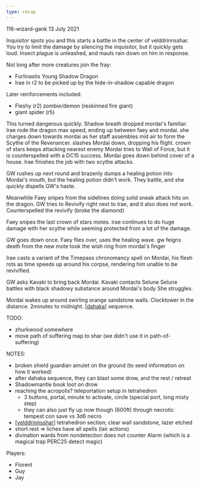 ```yaml
---
type: recap
---
```


116-wizard-gank
13 July 2021

Inquisitor spots you and this starts a battle in the center of velddrinnsshar.
You try to limit the damage by silencing the inquisitor, but it quickly gets loud.
Insect plague is unleashed, and mauls rain down on him in response.

Not long after more creatures join the fray:
- Furlinastis Young Shadow Dragon
- Irae in r2 to be picked up by the hide-in-shadow capable dragon

Later reinforcements included:
- Fleshy (r2) zombie/demon (reskinned fire giant)
- giant spider (r5)

This turned dangerous quickly. Shadow breath dropped mordai's familiar.
Irae rode the dragon max speed, ending up between faey and mordai.
she charges down towards mordai as her staff assembles mid air to form the Scythe of the Revenancer.
slashes Mordai down, dropping his flight.
crown of stars keeps attacking nearest enemy
Mordai tries to Wall of Force, but it is counterspelled with a DC15 success.
Mordai goes down behind cover of a house.
Irae finishes the job with two scythe attacks.

GW rushes up next round and brazenly dumps a healing potion into Mordai's mouth, but the healing potion didn't work.
They battle, and she quickly dispells GW's haste.

Meanwhile Faey snipes from the sidelines doing solid sneak attack hits on the dragon.
GW tries to Revivify right next to Irae, and it also does not work.
Counterspelled the revivify (broke the diamond)

Faey snipes the last crown of stars motes.
irae continues to do huge damage with her scythe while seeming protected from a lot of the damage.

GW goes down once.
Faey flies over, uses the healing wave.
gw feigns death from the new mote
took the wish ring from mordai's finger

Irae casts a variant of the Timepass chronomancy spell on Mordai, his flesh rots as time speeds up around his corpse, rendering him unable to be revivified.

GW asks Kavaki to bring back Mordai.
Kavaki contacts Selune
Selune battles with black shadowy substance around Mordai's body
She struggles.

Mordai wakes up around swirling orange sandstone walls.
Clocktower in the distance. 2minutes to midnight. [[dahaka]] sequence.

TODO:
- zhurkwood somewhere
- move path of suffering map to shar (we didn't use it in path-of-suffering)

NOTES:
- broken shield guardian amulet on the ground (to seed information on how it worked)
- after dahaka sequence, they can blast some drow, and the rest / retreat
- Shadowmantle book loot on drow
- reaching the acropolis? teleportation setup in tetrahedron
  * 3 buttons, portal, minute to activate, circle (special port, long misty step)
  * they can also just fly up now though (600ft) through necrotic tempest con save vs 3d6 necro
- [[velddrinnsshar]] tetrahedron section; clear wall sandstone, lazer etched
- short rest => liches have all spells (lair actions)
- divination wards from nondetection does not counter Alarm (which is a magical trap PERC25 detect magic)

Players:
- Florent
- Guy
- Jay

[//begin]: # "Autogenerated link references for markdown compatibility"
[dahaka]: ../deities/dahaka "Dahaka"
[velddrinnsshar]: ../east/velddrinnsshar "V'elddrinnsshar"
[//end]: # "Autogenerated link references"
